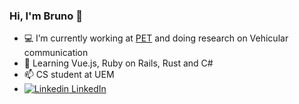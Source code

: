 ### Hi, I'm Bruno 👋


- 💻 I’m currently working at [PET](https://www.fnde.gov.br/programas/bolsas-e-auxilios/eixos-de-atuacao/educacao-tutorial) and doing research on Vehicular communication
- 📖 Learning Vue.js, Ruby on Rails, Rust and C#
- 📫 CS student at UEM
- [![Linkedin](https://i.stack.imgur.com/gVE0j.png) LinkedIn](https://www.linkedin.com/in/brunofusieger/)
